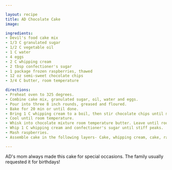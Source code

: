 ```yaml
---

layout: recipe
title: AD Chocolate Cake
image: 

ingredients:
- Devil's food cake mix
- 1/3 C granulated sugar
- 1/2 C vegetable oil
- 1 C water
- 4 eggs
- 2 C whipping cream
- 2 tbsp confectioner's sugar
- 1 package frozen raspberries, thawed
- 12 oz semi-sweet chocolate chips
- 3/4 C butter, room temperature

directions:
- Preheat oven to 325 degrees.
- Combine cake mix, granulated sugar, oil, water and eggs. 
- Pour into three 8 inch rounds, greased and floured.
- Bake for 20 min or until done.
- Bring 1 C whipping cream to a boil, then stir chocolate chips until melted, use whisk.
- Cool until room temperature. 
- Whisk into chocolate mixture room temperature butter. Leave until room temp then put in fridge. Allow time to cool completely.
- Whip 1 C whipping cream and confectioner's sugar until stiff peaks. 
- Mash raspberries.
- Assemble cake in the following layers- Cake, whipping cream, cake, raspberries, cake. Then frost with gnache.

---
```

AD's mom always made this cake for special occasions. The family usually requested it for birthdays!